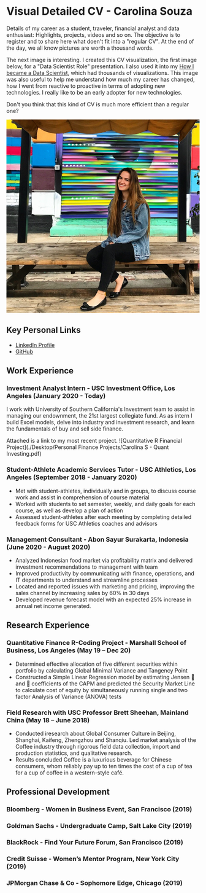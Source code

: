 # Visual Detailed CV - Carolina Souza

Details of my career as a student, traveler, financial analyst and data enthusiast: Highlights, projects, videos and so on. The objective is to register and to share here what doen't fit into a "regular CV". At the end of the day, we all know pictures are worth a thousand words. 

The next image is interesting. I created this CV visualization, the first image below, for a "Data Scientist Role" presentation. I also used it into my [How I became a Data Scientist](https://www.linkedin.com/pulse/how-did-i-become-data-scientist-rodrigo-souza/), which had thousands of visualizations. This image was also useful to help me understand how much my career has changed, how I went from reactive to proactive in terms of adopting new technologies. I really like to be an early adopter for new technologies.

Don't you think that this kind of CV is much more efficient than a regular one?

![Profile Photo](./images/CarolinaSouza.jpg)


## Key Personal Links

+ [LinkedIn Profile](https://www.linkedin.com/in/carolina-souza-usc/)
+ [GitHub](https://github.com/carolina-ns)

## Work Experience 

### Investment Analyst Intern - USC Investment Office, Los Angeles (January 2020 - Today)

I work with University of Southern California's Investment team to assist in managing our endownment, the 21st largest collegiate fund. As as intern I build Excel models, delve into industry and investment research, and learn the fundamentals of buy and sell side finance. 

Attached is a link to my most recent project.
![Quantitative R Financial Project](./Desktop/Personal Finance Projects/Carolina S - Quant Investing.pdf)

### Student-Athlete Academic Services Tutor - USC Athletics, Los Angeles (September 2018 - January 2020)

+	Met with student-athletes, individually and in groups, to discuss course work and assist in comprehension of course material
+	Worked with students to set semester, weekly, and daily goals for each course, as well as develop a plan of action
+	Assessed student-athletes after each meeting by completing detailed feedback forms for USC Athletics coaches and advisors


### Management Consultant - Abon Sayur Surakarta, Indonesia (June 2020 - August 2020)

+	Analyzed Indonesian food market via profitability matrix and delivered investment recommendations to management with team
+ Improved productivity by communicating with finance, operations, and IT departments to understand and streamline processes
+ Located and reported issues with marketing and pricing, improving the sales channel by increasing sales by 60% in 30 days
+ Developed revenue forecast model with an expected 25% increase in annual net income generated.

## Research Experience

### Quantitative Finance R-Coding Project - Marshall School of Business, Los Angeles (May 19 – Dec 20)
+	Determined effective allocation of five different securities within portfolio by calculating Global Minimal Variance and Tangency Point
+	Constructed a Simple Linear Regression model by estimating Jensen  and  coefficients of the CAPM and predicted the Security Market Line to calculate cost of equity by simultaneously running single and two factor Analysis of Variance (ANOVA) tests

### Field Research with USC Professor Brett Sheehan, Mainland China (May 18 – June 2018)
+	Conducted iresearch about Global Consumer Culture in Beijing, Shanghai, Kaifeng, Zhengzhou and Shanqiu. Led market analysis of the Coffee industry through rigorous field data collection, import and production statistics, and qualitative research.  
+	Results concluded Coffee is a luxurious beverage for Chinese consumers, whom reliably pay up to ten times the cost of a cup of tea for a cup of coffee in a western-style café.


## Professional Development

### Bloomberg - Women in Business Event, San Francisco (2019)
### Goldman Sachs - Undergraduate Camp, Salt Lake City (2019)
### BlackRock - Find Your Future Forum, San Francisco (2019)
### Credit Suisse - Women’s Mentor Program, New York City (2019)
### JPMorgan Chase & Co - Sophomore Edge, Chicago (2019)
